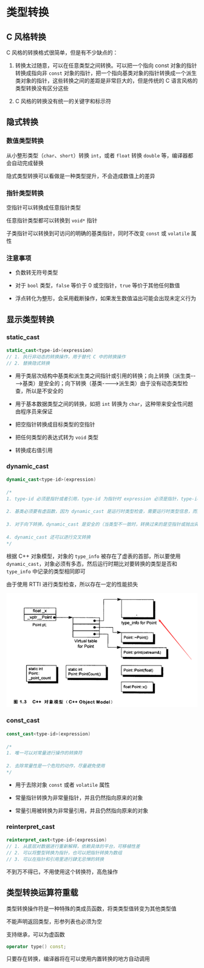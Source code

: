 # 类型转换

## C 风格转换

C 风格的转换格式很简单，但是有不少缺点的：

1. 转换太过随意，可以在任意类型之间转换。可以把一个指向 const 对象的指针转换成指向非 `const` 对象的指针，把一个指向基类对象的指针转换成一个派生类对象的指针，这些转换之间的差距是非常巨大的，但是传统的 C 语言风格的类型转换没有区分这些

2. C 风格的转换没有统一的关键字和标示符

## 隐式转换

### 数值类型转换

从小整形类型（`char`、`short`）转换 `int`，或者 `float` 转换 `double` 等，编译器都会自动完成替换

隐式类型转换可以看做是一种类型提升，不会造成数值上的差异

### 指针类型转换

空指针可以转换成任意指针类型

任意指针类型都可以转换到 `void*` 指针

子类指针可以转换到可访问的明确的基类指针，同时不改变 `const` 或 `volatile` 属性

### 注意事项

- 负数转无符号类型

- 对于 `bool` 类型，`false` 等价于 0 或空指针，`true` 等价于其他任何数值

- 浮点转化为整形，会采用截断操作，如果发生数值溢出可能会出现未定义行为

## 显示类型转换

### static_cast

```cpp
static_cast<type-id>(expression)
// 1. 执行非动态的转换操作，用于替代 C 中的转换操作
// 2. 替换隐式转换
```

- 用于类层次结构中基类和派生类之间指针或引用的转换；向上转换（派生类---->基类）是安全的；向下转换（基类---->派生类）由于没有动态类型检查，所以是不安全的

- 用于基本数据类型之间的转换，如把 `int` 转换为 `char`，这种带来安全性问题由程序员来保证

- 把空指针转换成目标类型的空指针

- 把任何类型的表达式转为 `void` 类型

- 转换成右值引用

### dynamic_cast

```cpp
dynamic_cast<type-id>(expression)

/*
1. type-id 必须是指针或者引用，type-id 为指针时 expression 必须是指针，type-id 为引用时 expression 必须是左值

2. 基类必须要有虚函数，因为 dynamic_cast 是运行时类型检查，需要运行时类型信息，而这个信息是存储在类的虚函数表中，只有一个类定义了虚函数，才会有虚函数表

3. 对于向下转换，dynamic_cast 是安全的（当类型不一致时，转换过来的是空指针或抛出异常），而 static_cast 是不安全的（当类型不一致时，转换过来的是错误意义的指针，可能造成踩内存，非法访问等各种问题）

4. dynamic_cast 还可以进行交叉转换
*/
```

根据 C++ 对象模型，对象的 `type_info` 被存在了虚表的首部，所以要使用 `dynamic_cast`，对象必须有多态，然后运行时期比对要转换的类型是否和 `type_info` 中记录的类型相同即可

由于使用 RTTI 进行类型检查，所以存在一定的性能损失

![](../../Picture/Cpp/syntax/cast/01.png)

### const_cast

```cpp
const_cast<type-id>(expression)

/*
1. 唯一可以对常量进行操作的转换符

2. 去除常量性是一个危险的动作，尽量避免使用
*/
```

- 用于去除对象 `const` 或者 `volatile` 属性

- 常量指针转换为非常量指针，并且仍然指向原来的对象

- 常量引用被转换为非常量引用，并且仍然指向原来的对象

### reinterpret_cast

```cpp
reinterpret_cast<type-id>(expression)
// 1. 从底层对数据进行重新解释，依赖具体的平台，可移植性差
// 2. 可以将整型转换为指针，也可以把指针转换为数组
// 3. 可以在指针和引用里进行肆无忌惮的转换
```

不到万不得已，不用使用这个转换符，高危操作

## 类型转换运算符重载

类型转换操作符是一种特殊的类成员函数，将类类型值转变为其他类型值

不能声明返回类型，形参列表也必须为空

支持继承，可以为虚函数

```cpp
operator type() const;
```

只要存在转换，编译器将在可以使用内置转换的地方自动调用
